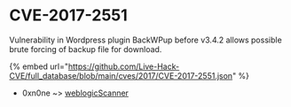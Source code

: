 # CVE-2017-2551

Vulnerability in Wordpress plugin BackWPup before v3.4.2 allows possible brute forcing of backup file for download.

{% embed url="https://github.com/Live-Hack-CVE/full_database/blob/main/cves/2017/CVE-2017-2551.json" %}


* 0xn0ne ~> [weblogicScanner](https://www.alice-snow.ru/2017/database/cve-2017-2551/weblogicscanner-0xn0ne)